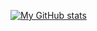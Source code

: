 
[![My GitHub stats](https://github-readme-stats.vercel.app/api?username=spaceh3ad)](https://github.com/spaceh3ad/github-readme-stats)
